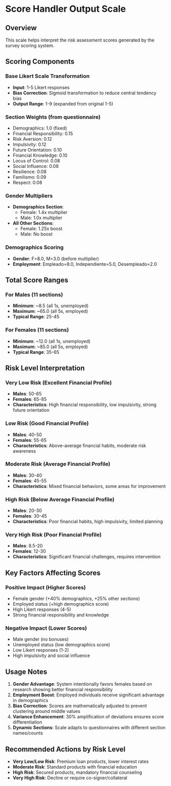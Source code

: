 # Score Handler Output Scale

## Overview
This scale helps interpret the risk assessment scores generated by the survey scoring system.

## Scoring Components

### Base Likert Scale Transformation
- **Input**: 1-5 Likert responses
- **Bias Correction**: Sigmoid transformation to reduce central tendency bias
- **Output Range**: 1-9 (expanded from original 1-5)

### Section Weights (from questionnaire)
- Demographics: 1.0 (fixed)
- Financial Responsibility: 0.15
- Risk Aversion: 0.12
- Impulsivity: 0.12
- Future Orientation: 0.10
- Financial Knowledge: 0.10
- Locus of Control: 0.08
- Social Influence: 0.08
- Resilience: 0.08
- Familismo: 0.09
- Respect: 0.08

### Gender Multipliers
- **Demographics Section**: 
  - Female: 1.4x multiplier
  - Male: 1.0x multiplier
- **All Other Sections**:
  - Female: 1.25x boost
  - Male: No boost

### Demographics Scoring
- **Gender**: F=8.0, M=3.0 (before multiplier)
- **Employment**: Empleado=8.0, Independiente=5.0, Desempleado=2.0

## Total Score Ranges

### For Males (11 sections)
- **Minimum**: ~8.5 (all 1s, unemployed)
- **Maximum**: ~65.0 (all 5s, employed)
- **Typical Range**: 25-45

### For Females (11 sections)  
- **Minimum**: ~12.0 (all 1s, unemployed)
- **Maximum**: ~85.0 (all 5s, employed)
- **Typical Range**: 35-65

## Risk Level Interpretation

### Very Low Risk (Excellent Financial Profile)
- **Males**: 50-65
- **Females**: 65-85
- **Characteristics**: High financial responsibility, low impulsivity, strong future orientation

### Low Risk (Good Financial Profile)
- **Males**: 40-50
- **Females**: 55-65
- **Characteristics**: Above-average financial habits, moderate risk awareness

### Moderate Risk (Average Financial Profile)
- **Males**: 30-40
- **Females**: 45-55
- **Characteristics**: Mixed financial behaviors, some areas for improvement

### High Risk (Below Average Financial Profile)
- **Males**: 20-30
- **Females**: 30-45
- **Characteristics**: Poor financial habits, high impulsivity, limited planning

### Very High Risk (Poor Financial Profile)
- **Males**: 8.5-20
- **Females**: 12-30
- **Characteristics**: Significant financial challenges, requires intervention

## Key Factors Affecting Scores

### Positive Impact (Higher Scores)
- Female gender (+40% demographics, +25% other sections)
- Employed status (+high demographics score)
- High Likert responses (4-5)
- Strong financial responsibility and knowledge

### Negative Impact (Lower Scores)
- Male gender (no bonuses)
- Unemployed status (low demographics score)
- Low Likert responses (1-2)
- High impulsivity and social influence

## Usage Notes

1. **Gender Advantage**: System intentionally favors females based on research showing better financial responsibility
2. **Employment Boost**: Employed individuals receive significant advantage in demographics
3. **Bias Correction**: Scores are mathematically adjusted to prevent clustering around middle values
4. **Variance Enhancement**: 30% amplification of deviations ensures score differentiation
5. **Dynamic Sections**: Scale adapts to questionnaires with different section names/counts

## Recommended Actions by Risk Level

- **Very Low/Low Risk**: Premium loan products, lower interest rates
- **Moderate Risk**: Standard products with financial education
- **High Risk**: Secured products, mandatory financial counseling
- **Very High Risk**: Decline or require co-signer/collateral